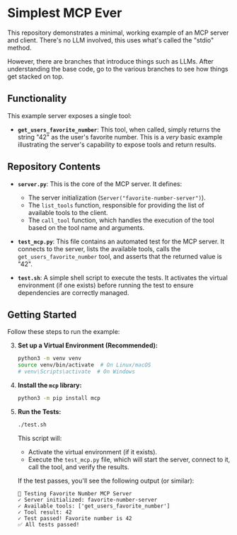 # Simplest MCP Ever

This repository demonstrates a minimal, working example of an MCP server and client. There's no LLM involved, this uses what's called the "stdio" method.

However, there are branches that introduce things such as LLMs. After understanding the base code, go to the various branches to see how things get stacked on top.

## Functionality

This example server exposes a single tool:

*   **`get_users_favorite_number`**: This tool, when called, simply returns the string "42" as the user's favorite number.  This is a *very* basic example illustrating the server's capability to expose tools and return results.

## Repository Contents

*   **`server.py`**: This is the core of the MCP server. It defines:
    *   The server initialization (`Server("favorite-number-server")`).
    *   The `list_tools` function, responsible for providing the list of available tools to the client.
    *   The `call_tool` function, which handles the execution of the tool based on the tool name and arguments.

*   **`test_mcp.py`**: This file contains an automated test for the MCP server. It connects to the server, lists the available tools, calls the `get_users_favorite_number` tool, and asserts that the returned value is "42".

*   **`test.sh`**: A simple shell script to execute the tests. It activates the virtual environment (if one exists) before running the test to ensure dependencies are correctly managed.


## Getting Started

Follow these steps to run the example:

3.  **Set up a Virtual Environment (Recommended):**

    ```bash
    python3 -m venv venv
    source venv/bin/activate  # On Linux/macOS
    # venv\Scripts\activate  # On Windows
    ```

4.  **Install the `mcp` library:**

    ```bash
    python3 -m pip install mcp
    ```

5.  **Run the Tests:**

    ```bash
    ./test.sh
    ```

    This script will:
    *   Activate the virtual environment (if it exists).
    *   Execute the `test_mcp.py` file, which will start the server, connect to it, call the tool, and verify the results.

    If the test passes, you'll see the following output (or similar):

    ```
    🧪 Testing Favorite Number MCP Server
    ✓ Server initialized: favorite-number-server
    ✓ Available tools: ['get_users_favorite_number']
    ✓ Tool result: 42
    ✓ Test passed! Favorite number is 42
    ✅ All tests passed!
    ```

